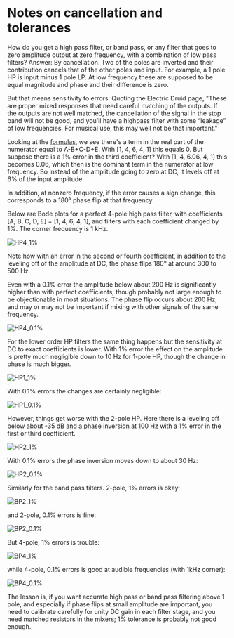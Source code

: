 # Notes on cancellation and tolerances

How do you get a high pass filter, or band pass, or any filter that goes to zero amplitude output at zero frequency, with a combination of low pass filters? Answer: By cancellation. Two of the poles are inverted and their contribution cancels that of the other poles and input. For example, a 1 pole HP is input minus 1 pole LP. At low frequency these are supposed to be equal magnitude and phase and their difference is zero.

But that means sensitivity to errors. Quoting the Electric Druid page, "These are proper mixed responses that need careful matching of the outputs. If the outputs are not well matched, the cancellation of the signal in the stop band will not be good, and you’ll have a highpass filter with some “leakage” of low frequencies. For musical use, this may well not be that important."

Looking at the [formulas](https://expeditionelectronics.com/Diy/Polemixing/math), we see there's a term in the real part of the numerator equal to A-B+C-D+E. With [1, 4, 6, 4, 1] this equals 0. But suppose there is a 1% error in the third coefficient? With [1, 4, 6.06, 4, 1] this becomes 0.06, which then is the dominant term in the numerator at low frequency. So instead of the amplitude going to zero at DC, it levels off at 6% of the input amplitude.

In addition, at nonzero frequency, if the error causes a sign change, this corresponds to a 180° phase flip at that frequency.

Below are Bode plots for a perfect 4-pole high pass filter, with coefficients [A, B, C, D, E] = [1, 4, 6, 4, 1], and filters with each coefficient changed by 1%. The corner frequency is 1 kHz.

![HP4_1%](../Images/hp4pole01.png)

Note how with an error in the second or fourth coefficient, in addition to the leveling off of the amplitude at DC, the phase flips 180° at around 300 to 500 Hz.

Even with a 0.1% error the amplitude below about 200 Hz is significantly higher than with perfect coefficients, though probably not large enough to be objectionable in most situations. The phase flip occurs about 200 Hz, and may or may not be important if mixing with other signals of the same frequency.

![HP4_0.1%](../Images/hp4pole001.png)

For the lower order HP filters the same thing happens but the sensitivity at DC to exact coefficients is lower. With 1% error the effect on the amplitude is pretty much negligible down to 10 Hz for 1-pole HP, though the change in phase is much bigger.

![HP1_1%](../Images/hp1pole01.png)

With 0.1% errors the changes are certainly negligible:

![HP1_0.1%](../Images/hp1pole001.png)

However, things get worse with the 2-pole HP. Here there is a leveling off below about -35 dB and a phase inversion at 100 Hz with a 1% error in the first or third coefficient.

![HP2_1%](../Images/hp2pole01.png)

With 0.1% errors the phase inversion moves down to about 30 Hz:

![HP2_0.1%](../Images/hp2pole001.png)

Similarly for the band pass filters. 2-pole, 1% errors is okay:

![BP2_1%](../Images/bp2pole01.png)

and 2-pole, 0.1% errors is fine:

![BP2_0.1%](../Images/bp2pole001.png)

But 4-pole, 1% errors is trouble:

![BP4_1%](../Images/bp4pole01.png)

while 4-pole, 0.1% errors is good at audible frequencies (with 1kHz corner):

![BP4_0.1%](../Images/bp4pole001.png)

The lesson is, if you want accurate high pass or band pass filtering above 1 pole, and especially if phase flips at small amplitude are important, you need to calibrate carefully for unity DC gain in each filter stage, and you need matched resistors in the mixers; 1% tolerance is probably not good enough.